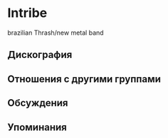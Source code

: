 # Intribe

brazilian Thrash/new metal band

## Дискография


## Отношения с другими группами


## Обсуждения


## Упоминания

